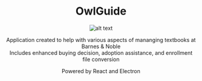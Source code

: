 <center><h1>OwlGuide</h1>

![alt text](https://github.com/brettupton/owlguide/blob/master/src/media/owl.png?raw=true)

Application created to help with various aspects of mananging textbooks at Barnes & Noble\
Includes enhanced buying decision, adoption assistance, and enrollment file conversion

Powered by React and Electron
</center>